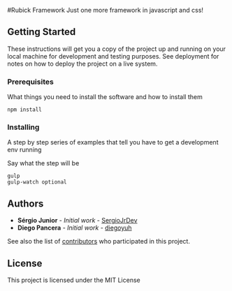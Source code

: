 #Rubick Framework
Just one more framework in javascript and css!

## Getting Started

These instructions will get you a copy of the project up and running on your local machine for development and testing purposes. See deployment for notes on how to deploy the project on a live system.

### Prerequisites

What things you need to install the software and how to install them

```
npm install
```

### Installing

A step by step series of examples that tell you have to get a development env running

Say what the step will be

```
gulp
gulp-watch optional
```

## Authors

* **Sérgio Junior** - *Initial work* - [SergioJrDev](https://github.com/SergioJrDev)
* **Diego Pancera** - *Initial work* - [diegoyuh](https://github.com/diegoyuh)

See also the list of [contributors](https://github.com/SergioJrDev/Rubick-Framework/graphs/contributors) who participated in this project.

## License

This project is licensed under the MIT License